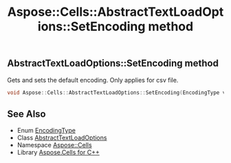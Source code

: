 ﻿---
title: Aspose::Cells::AbstractTextLoadOptions::SetEncoding method
linktitle: SetEncoding
second_title: Aspose.Cells for C++ API Reference
description: 'Aspose::Cells::AbstractTextLoadOptions::SetEncoding method. Gets and sets the default encoding. Only applies for csv file in C++.'
type: docs
weight: 700
url: /cpp/aspose.cells/abstracttextloadoptions/setencoding/
---
## AbstractTextLoadOptions::SetEncoding method


Gets and sets the default encoding. Only applies for csv file.

```cpp
void Aspose::Cells::AbstractTextLoadOptions::SetEncoding(EncodingType value)
```

## See Also

* Enum [EncodingType](../../encodingtype/)
* Class [AbstractTextLoadOptions](../)
* Namespace [Aspose::Cells](../../)
* Library [Aspose.Cells for C++](../../../)

